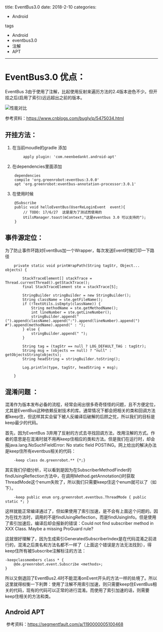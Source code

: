 title: EventBus3.0
date: 2018-2-10 
categories:
- Android
   
tags   
- Android
- eventbus3.0
- 注解
- APT


---

# EventBus3.0 优点：

EventBus 3由于使用了注解，比起使用反射来遍历方法的2.4版本逊色不少。但开挂之后(启用了索引)远远超出之前的版本。

![性能对比](http://i.imgur.com/5evKXOx.png)

参考资料：https://www.cnblogs.com/bugly/p/5475034.html


## 开挂方法：  
1. 在当前moudle的gradle 添加    

			apply plugin: 'com.neenbedankt.android-apt'   

2. 在dependencies里面添加   

		dependencies 
		compile 'org.greenrobot:eventbus:3.0.0'
		apt 'org.greenrobot:eventbus-annotation-processor:3.0.1'   


3. 在使用时候   

		@Subscribe
		public void helloEventBus(UserReLoginEvent  event){
		    // TODO: 17/6/27  这是是为了测试而使用的
		    UtilsManager.toast(mContext,"这是eventbus 3.0 可以支持的");
		}



## 事件源定位：  
为了防止事件环路对EventBus加一个Wrapper，每次发送Event时候打印一下路径   

	 	private static void printWrapPath(String tagStr, Object... objects) {

	        StackTraceElement[] stackTrace = Thread.currentThread().getStackTrace();
	        final StackTraceElement ste = stackTrace[5];

	        StringBuilder stringBuilder = new StringBuilder();
	        String className = ste.getFileName();
	        if (!TextUtils.isEmpty(className)) {
	            String methodName = ste.getMethodName();
	            int lineNumber = ste.getLineNumber();
	            stringBuilder.append("(").append(className).append(":").append(lineNumber).append(") #").append(methodName).append(" : ");
	        } else {
	            stringBuilder.append(" ");
	        }

	        String tag = (tagStr == null ? LOG_DEFAULT_TAG : tagStr);
	        String msg = (objects == null) ? "null" : getObjectsString(objects);
	        String headString = stringBuilder.toString();

	 		Log.println(type, tagStr, headString + msg);

	 	}


## 混淆问题  ：  

混淆作为版本发布必备的流程，经常会闹出很多奇奇怪怪的问题，且不方便定位，尤其是EventBus这种依赖反射技术的库。通常情况下都会把相关的类和回调方法都keep住，但这样其实会留下被人反编译后破解的后顾之忧，所以我们的目标是keep最少的代码。

首先，因为EventBus 3弃用了反射的方式去寻找回调方法，改用注解的方式。作者的意思是在混淆时就不用再keep住相应的类和方法。但是我们在运行时，却会报java.lang.NoSuchFieldError: No static field POSTING。网上给出的解决办法是keep住所有eventbus相关的代码：

		-keep class de.greenrobot.** {*;}  


其实我们仔细分析，可以看到是因为在SubscriberMethodFinder的findUsingReflection方法中，在调用Method.getAnnotation()时获取ThreadMode这个enum失败了，所以我们只需要keep住这个enum就可以了（如下）。

		-keep public enum org.greenrobot.eventbus.ThreadMode { public static *; }   


这样就能正常编译通过了，但如果使用了索引加速，是不会有上面这个问题的。因为在找方法时，调用的不是findUsingReflection，而是findUsingInfo。但是使用了索引加速后，编译后却会报新的错误：Could not find subscriber method in XXX Class. Maybe a missing ProGuard rule?

这就很好理解了，因为生成索引GeneratedSubscriberIndex是在代码混淆之前进行的，混淆之后类名和方法名都不一样了（上面这个错误是方法无法找到），得keep住所有被Subscribe注解标注的方法：

	-keepclassmembers class * {
	    @de.greenrobot.event.Subscribe <methods>;
	}


所以又倒退回了EventBus2.4时不能混淆onEvent开头的方法一样的处境了。所以这里就得权衡一下利弊：使用了注解不用索引加速，则只需要keep住EventBus相关的代码，现有的代码可以正常的进行混淆。而使用了索引加速的话，则需要keep住相关的方法和类。

## Android APT
  参考资料：https://segmentfault.com/a/1190000005100468

